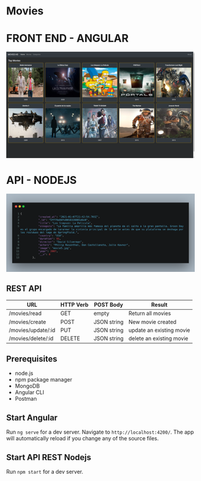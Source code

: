 # Movies

# FRONT END - ANGULAR
![Angular](./Screenshots/movies.png)

# API - NODEJS

![API](./Screenshots/API.png)


## REST API

URL  | HTTP Verb | POST Body | Result 
------------- | ------------- | ------------- | -------------
/movies/read  | GET  | empty  | Return all movies
/movies/create | POST   | JSON string  | New movie created
/movies/update/:id  | PUT   | JSON string  | update an existing movie
/movies/delete/:id  | DELETE   | JSON string  | delete an existing movie

## Prerequisites
- node.js
- npm package manager
- MongoDB
- Angular CLI
- Postman


## Start Angular

Run `ng serve` for a dev server. Navigate to `http://localhost:4200/`. The app will automatically reload if you change any of the source files.

## Start API REST Nodejs

Run `npm start` for a dev server. 

